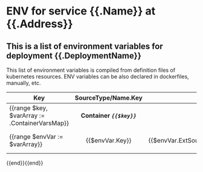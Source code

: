 # ENV for service {{.Name}} at {{.Address}}
## This is a list of environment variables for deployment {{.DeploymentName}}<br/>

This list of environment variables is compiled from definition files of kubernetes resources. ENV variables can be also declared in dockerfiles, manually, etc.

| Key | SourceType/Name.Key | Value |
|---|:-----------:|-----:|
{{range $key, $varArray := .ContainerVarsMap}}| __Container *`{{$key}}`*__|||<BR />
{{range $envVar := $varArray}}| {{$envVar.Key}} | {{if ne $envVar.ExtSourceType ""}}{{$envVar.ExtSourceType}}/{{$envVar.ExtSourceName}}.{{$envVar.ExtSourceKey}}{{end}} | {{$envVar.Value}} |<BR />
{{end}}{{end}}
